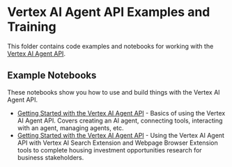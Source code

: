 # Vertex AI Agent API Examples and Training

This folder contains code examples and notebooks for working with the [Vertex AI Agent API](https://console.cloud.google.com/vertex-ai/generative-ai/docs/agent-api/overview). 

## Example Notebooks

These notebooks show you how to use and build things with the Vertex AI Agent API.

* [Getting Started with the Vertex AI Agent API](notebooks/getting_started_vertex_agent_api.ipynb) - Basics of using the Vertex AI Agent API. Covers creating an AI agent, connecting tools, interacting with an agent, managing agents, etc.
* [Getting Started with the Vertex AI Agent API](notebooks/real_estate_research_vertexai_agent.ipynb) - Using the Vertex AI Agent API with Vertex AI Search Extension and Webpage Browser Extension tools to complete housing investment opportunities research for business stakeholders.
